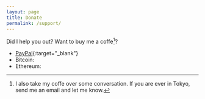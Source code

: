 ```yaml
---
layout: page
title: Donate
permalink: /support/
---
```


Did I help you out? Want to buy me a coffe[^take-me-out]?

* [PayPal](https://paypal.me/hjorthjort/50){:target="_blank"}
* Bitcoin:
* Ethereum:

[^take-me-out]: I also take my coffe over some conversation. If you are ever in Tokyo, send me an email and let me know.
